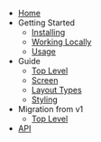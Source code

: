 - [Home](/)
- Getting Started
  - [Installing](/docs/Installing)
  - [Working Locally](/docs/WorkingLocally)
  - [Usage](/docs/Usage)
- Guide
  - [Top Level](/docs/top-level-api)
  - [Screen](/docs/screen-api)
  - [Layout Types](/docs/layout-types)
  - [Styling](/docs/styling)
- Migration from v1
  - [Top Level](/docs/top-level-api-migration)
- [API](/api/README)
